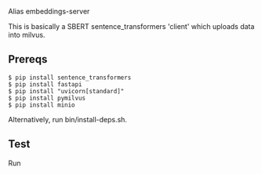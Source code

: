 Alias embeddings-server

This is basically a SBERT sentence_transformers 'client' which uploads data into milvus.

## Prereqs
```
$ pip install sentence_transformers
$ pip install fastapi
$ pip install "uvicorn[standard]"
$ pip install pymilvus
$ pip install minio

```

Alternatively, run bin/install-deps.sh.

## Test
Run 
``` $ rake test
```
